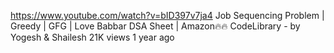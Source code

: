 https://www.youtube.com/watch?v=bID397v7ja4
Job Sequencing Problem | Greedy | GFG | Love Babbar DSA Sheet | Amazon🔥🔥
CodeLibrary - by Yogesh & Shailesh
21K views
1 year ago